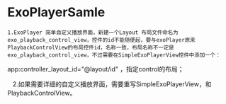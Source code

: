 # ExoPlayerSamle
    1.ExoPlayer 简单自定义播放界面，新建一个Layout 布局文件命名为exo_playback_control_view，控件的id不能随便起，要与exoPlayer原来PlaybackControlView的布局控件id，名称一致，布局名称不一定是exo_playback_control_view，不过需要在SimpleExoPlayerView控件中添加一个： 
app:controller_layout_id="@layout/id" ，指定control的布局；

    2.如果需要详细的自定义播放界面，需要重写SimpleExoPlayerView，和PlaybackControlView。
